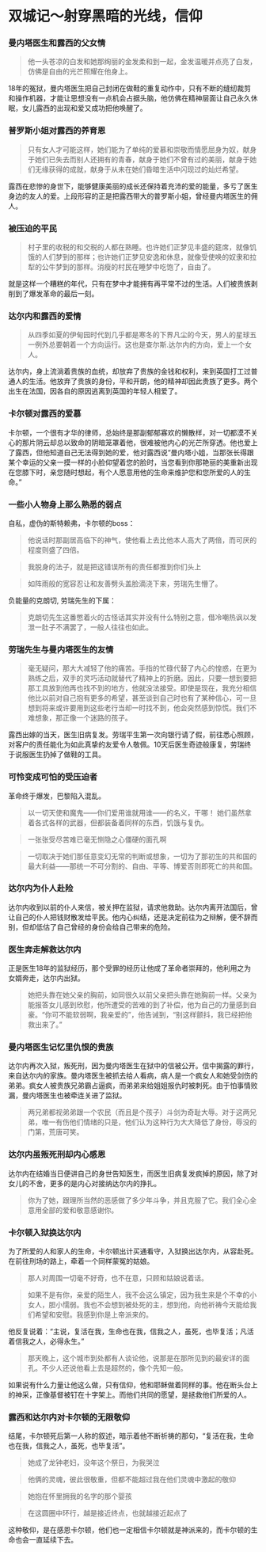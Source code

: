 # 双城记～射穿黑暗的光线，信仰

### 曼内塔医生和露西的父女情

> 他一头苍凉的白发和她那绚丽的金发柔和到一起，金发温暖并点亮了白发，仿佛是自由的光芒照耀在他身上。

18年的冤狱，曼内塔医生把自己封闭在做鞋的重复动作中，只有不断的缝纫裁剪和操作机器，才能让思想没有一点机会占据头脑，他仿佛在精神层面让自己永久休眠，女儿露西的出现和爱又成功把他唤醒了。

### 普罗斯小姐对露西的养育恩

> 只有女人才可能这样，她们能为了单纯的爱慕和崇敬而情愿屈身为奴，献身于她们已失去而别人还拥有的青春，献身于她们不曾有过的美丽，献身于她们无缘获得的成就，献身于从未在她们昏暗生活中闪现过的灿烂希望。

露西在悲惨的身世下，能够健康美丽的成长还保持着充沛的爱的能量，多亏了医生身边的友人的爱。上段形容的正是把露西带大的普罗斯小姐，曾经曼内塔医生的佣人。

### 被压迫的平民

> 村子里的收税的和交税的人都在熟睡。也许她们正梦见丰盛的筵席，就像饥饿的人们梦到的那样；也许她们正梦见安逸和休息，就像受使唤的奴隶和拉犁的公牛梦到的那样。消瘦的村民在睡梦中吃饱了，自由了。

就是这样一个糟糕的年代，只有在梦中才能拥有再平常不过的生活。人们被贵族剥削到了爆发革命的最后一刻。

### 达尔内和露西的爱情

> 从四季如夏的伊甸园时代到几乎都是寒冬的下界凡尘的今天，男人的星球五一例外总要朝着一个方向运行。这也是查尔斯.达尔内的方向，爱上一个女人。

达尔内，身上流淌着贵族的血统，却放弃了贵族的金钱和权利，来到英国打工过普通人的生活。他放弃了贵族的身份，平和开朗，他的精神却因此贵族了更多。两个出生在法国，因各自的原因逃离到英国的年轻人相爱了。

### 卡尔顿对露西的爱慕

卡尔顿，一个很有才华的律师，总始终是那副郁郁寡欢的懒散样，对一切都漠不关心的那片阴云却总以致命的阴暗笼罩着他，很难被他内心的光芒所穿透。他也爱上了露西，但他知道自己无法得到她的爱，他对露西说“曼内塔小姐，当那张长得跟某个幸运的父亲一摸一样的小脸仰望着您的脸时，当您看到你那艳丽的美重新出现在您膝下时，亲您随时想起，有个人愿意用他的生命来维护您和您所爱的人的生命。” 

### 一些小人物身上那么熟悉的弱点

自私，虚伪的斯特赖弗，卡尔顿的boss：

> 他说话时那副居高临下的神气，使他看上去比他本人高大了两倍，而可厌的程度则盛了四倍。

> 我脱身的法子，就是把这错误所有的责任都推到你们头上

> 如阵雨般的宽容忍让和友善劈头盖脸滴浇下来，劳瑞先生懵了。

负能量的克朗切, 劳瑞先生的下属：

> 克朗切先生这番憋着火的古怪话其实并没有什么特别之意，借冷嘲热讽以发泄一肚子不满罢了，一般人往往也如此。

### 劳瑞先生与曼内塔医生的友情

> 毫无疑问，那大大减轻了他的痛苦。手指的忙碌代替了内心的惶惑，在更为熟练之后，双手的灵巧活动就替代了精神上的折磨。因此，只要一想到要把那工具放到他再也找不到的地方，他就没法接受。即使是现在，我充分相信他比以前对自己抱有更多的希望，甚至谈到自己时也有了某种信心，可一旦想到将来或许要用到这些老行当却一时找不到，他会突然感到惊慌。我们不难想象，那正像一个迷路的孩子。

露西出嫁的当天，医生旧病复发。劳瑞平生第一次向银行请了假，前往悉心照顾，对客户的责任能化为如此真挚的友爱令人敬佩。10天后医生奇迹般康复，劳瑞终于说服医生扔掉了做鞋的工具。

### 可怜变成可怕的受压迫者

革命终于爆发，巴黎陷入混乱。

> 以一切天使和魔鬼——你们爱用谁就用谁——的名义，干哪！
> 她们虽然拿着各式各样的武器，但都装备着同样的东西，饥饿与复仇。

> 一张张受尽苦难已毫无恻隐之心僵硬的面孔啊

> 一切取决于她们那任意变幻无常的判断或想象，一切为了那初生的共和国的最大利益——那统一不可分割的、自由、平等、博爱否则即死亡的共和国。

### 达尔内为仆人赴险

达尔内收到以前的仆人来信，被关押在监狱，请求他救助。达尔内离开法国后，曾让自己的仆人把钱财散发给平民。他内心纠结，还是决定前往为之辩解，便不辞而别，但却低估了自己曾经的身份会给自己带来的危险。

### 医生奔走解救达尔内

正是医生18年的监狱经历，那个受罪的经历让他成了革命者崇拜的，他利用之为女婿奔走，达尔内出狱。

> 她把头靠在她父亲的胸前，如同很久以前父亲把头靠在她胸前一样。父亲为能报答女儿感到欣慰，他所遭受的苦难的到了补偿，他为自己的力量感到自豪。“你可不能软弱啊，我亲爱的”，他告诫到，“别这样颤抖，我已经把他救出来了。”

### 曼内塔医生记忆里仇恨的贵族

达尔内再次入狱，叛死刑，因为曼内塔医生在狱中的信被公开。信中揭露的罪行，来自达尔内的家族。曼内塔医生被抓去给人看病，病人是一个疯女人和她受剑伤的弟弟。疯女人被贵族兄弟霸占逼疯，而弟弟来给姐姐报仇时被刺死。由于怕事情败漏，曼内塔医生也被牵连关进了监狱。

> 两兄弟都视弟弟跟一个农民（而且是个孩子）斗剑为奇耻大辱。对于这两兄弟，唯一有伤他们情绪的只是，他们认为这种行为大大降低了身份，辱没的门第，荒唐可笑。

### 达尔内虽叛死刑却内心感恩

达尔内在结婚当日便讲自己的身世告知医生，而医生旧病复发疯掉的原因，除了对女儿的不舍，更多的是内心对接纳达尔内的挣扎。

> 你为了她，跟理所当然的恶感做了多少年斗争，并且克服了它。我们全心全意用全部的爱和敬意感谢你。

### 卡尔顿入狱换达尔内

为了所爱的人和家人的生命，卡尔顿出计买通看守，入狱换出达尔内，从容赴死。在前往刑场的路上，牵着一个同样蒙冤的姑娘。

> 那人对周围一切毫不好奇，也不在意，只顾和姑娘说着话。

> 如果不是有你，亲爱的陌生人，我不会这么镇定，因为我生来是个不幸的小女人，胆小懦弱。我也不会想到被处死的主，想到他，向他祈祷今天能给我们希望和安慰。我感到你是上帝派来的。

他反复说着：“主说，复活在我，生命也在我，信我之人，虽死，也毕复活；凡活着信我之人，必得永生。”

> 那天晚上，这个城市到处都有人谈论他，说那是在那所见到的最安详的面孔。不少人还说他看上去是超然的，像个先知一般。

如果说有什么力量让他这么做，只有信仰，他和耶稣做着同样的事。他在断头台上的神采，正像基督被钉在十字架上。而他们共同的愿望，是拯救他们所爱的人。

### 露西和达尔内对卡尔顿的无限敬仰

结尾，卡尔顿死后第一人称的叙述，暗示着他不断祈祷的那句，“复活在我，生命也在我，信我之人，虽死，也毕复活”。

> 她成了龙钟老妇，没年这个祭日，为我哭泣

> 他俩的灵魂，彼此很敬重，但都不能超过我在他们灵魂中激起的敬仰

> 她抱在怀里拥我的名字的那个婴孩

> 在这圆圈中环行，越是接近终点，也就越接近起点了

这种敬仰，是在感恩卡尔顿，他们也一定相信卡尔顿就是神派来的，而卡尔顿的生命也会一直延续下去。